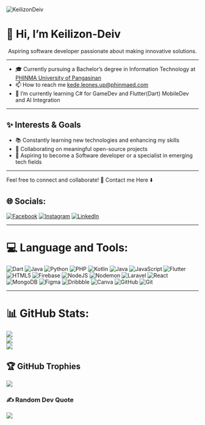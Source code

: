 <p align="left"> <img src="https://komarev.com/ghpvc/?username=KeilizonDeiv&label=Profile%20views&color=0e75b6&style=flat" alt="KeilizonDeiv" /> </p>

# 👋 Hi, I’m Keilizon-Deiv  
<div align="center">Aspiring software developer passionate about making innovative solutions.</div>

--- 

- 🎓 Currently pursuing a Bachelor’s degree in Information Technology at [PHINMA University of Pangasinan](https://www.facebook.com/phinmaupang)
- 📫 How to reach me [kede,leones.up@phinmaed.com](kede,leones.up@phinmaed.com)
- 🌱 I’m currently learning C# for GameDev and Flutter(Dart) MobileDev and AI Integration

---

## ✨ Interests & Goals  
- 📚 Constantly learning new technologies and enhancing my skills  
- 🤝 Collaborating on meaningful open-source projects  
- 🌱 Aspiring to become a Software developer or a specialist in emerging tech fields  

---

Feel free to connect and collaborate! 🚀
Contact me Here ⬇️

## 🌐 Socials:
[![Facebook](https://img.shields.io/badge/Facebook-%231877F2.svg?logo=Facebook&logoColor=white)](https://facebook.com/keidiev14)
[![Instagram](https://img.shields.io/badge/Instagram-%23E4405F.svg?logo=Instagram&logoColor=white)](https://www.instagram.com/kdeiv_dyr) 
[![LinkedIn](https://img.shields.io/badge/LinkedIn-%230077B5.svg?logo=linkedin&logoColor=white)](https://www.linkedin.com/in/keilizon-deiv-leones-0b82b2257) 

---

# 💻 Language and Tools:
![Dart](https://img.shields.io/badge/dart-%230175C2.svg?style=for-the-badge&logo=dart&logoColor=white)  ![Java](https://img.shields.io/badge/java-%23ED8B00.svg?style=for-the-badge&logo=openjdk&logoColor=white) ![Python](https://img.shields.io/badge/python-3670A0?style=for-the-badge&logo=python&logoColor=ffdd54) ![PHP](https://img.shields.io/badge/php-%23777BB4.svg?style=for-the-badge&logo=php&logoColor=white) ![Kotlin](https://img.shields.io/badge/kotlin-%237F52FF.svg?style=for-the-badge&logo=kotlin&logoColor=white) ![Java](https://img.shields.io/badge/java-%23ED8B00.svg?style=for-the-badge&logo=openjdk&logoColor=white) ![JavaScript](https://img.shields.io/badge/javascript-%23323330.svg?style=for-the-badge&logo=javascript&logoColor=%23F7DF1E) ![Flutter](https://img.shields.io/badge/Flutter-%2302569B.svg?style=for-the-badge&logo=Flutter&logoColor=white) ![HTML5](https://img.shields.io/badge/html5-%23E34F26.svg?style=for-the-badge&logo=html5&logoColor=white)  ![Firebase](https://img.shields.io/badge/firebase-%23039BE5.svg?style=for-the-badge&logo=firebase) ![NodeJS](https://img.shields.io/badge/node.js-6DA55F?style=for-the-badge&logo=node.js&logoColor=white) ![Nodemon](https://img.shields.io/badge/NODEMON-%23323330.svg?style=for-the-badge&logo=nodemon&logoColor=%BBDEAD) ![Laravel](https://img.shields.io/badge/laravel-%23FF2D20.svg?style=for-the-badge&logo=laravel&logoColor=white) ![React](https://img.shields.io/badge/react-%2320232a.svg?style=for-the-badge&logo=react&logoColor=%2361DAFB)  ![MongoDB](https://img.shields.io/badge/MongoDB-%234ea94b.svg?style=for-the-badge&logo=mongodb&logoColor=white) ![Figma](https://img.shields.io/badge/figma-%23F24E1E.svg?style=for-the-badge&logo=figma&logoColor=white) ![Dribbble](https://img.shields.io/badge/Dribbble-EA4C89?style=for-the-badge&logo=dribbble&logoColor=white) ![Canva](https://img.shields.io/badge/Canva-%2300C4CC.svg?style=for-the-badge&logo=Canva&logoColor=white) ![GitHub](https://img.shields.io/badge/github-%23121011.svg?style=for-the-badge&logo=github&logoColor=white) ![Git](https://img.shields.io/badge/git-%23F05033.svg?style=for-the-badge&logo=git&logoColor=white)

---

# 📊 GitHub Stats:
![](https://github-readme-stats.vercel.app/api?username=KeilizonDeiv&theme=shadow_green&hide_border=false&include_all_commits=false&count_private=false)<br/>
![](https://github-readme-streak-stats.herokuapp.com/?user=KeilizonDeiv&theme=shadow_green&hide_border=false)<br/>
![](https://github-readme-stats.vercel.app/api/top-langs/?username=KeilizonDeiv&theme=shadow_green&hide_border=false&include_all_commits=false&count_private=false&layout=compact)

## 🏆 GitHub Trophies
![](https://github-profile-trophy.vercel.app/?username=KeilizonDeiv&theme=onedark&no-frame=false&no-bg=true&margin-w=4)

### ✍️ Random Dev Quote
![](https://quotes-github-readme.vercel.app/api?type=horizontal&theme=radical)
